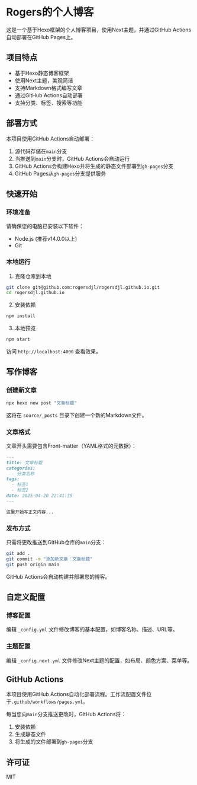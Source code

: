 # Rogers的个人博客

这是一个基于Hexo框架的个人博客项目，使用Next主题，并通过GitHub Actions自动部署在GitHub Pages上。

## 项目特点

- 基于Hexo静态博客框架
- 使用Next主题，美观简洁
- 支持Markdown格式编写文章
- 通过GitHub Actions自动部署
- 支持分类、标签、搜索等功能

## 部署方式

本项目使用GitHub Actions自动部署：

1. 源代码存储在`main`分支
2. 当推送到`main`分支时，GitHub Actions会自动运行
3. GitHub Actions会构建Hexo并将生成的静态文件部署到`gh-pages`分支
4. GitHub Pages从`gh-pages`分支提供服务

## 快速开始

### 环境准备

请确保您的电脑已安装以下软件：

- Node.js (推荐v14.0.0以上)
- Git

### 本地运行

1. 克隆仓库到本地

```bash
git clone git@github.com:rogersdjl/rogersdjl.github.io.git
cd rogersdjl.github.io
```

2. 安装依赖

```bash
npm install
```

3. 本地预览

```bash
npm start
```

访问 `http://localhost:4000` 查看效果。

## 写作博客

### 创建新文章

```bash
npx hexo new post "文章标题"
```

这将在 `source/_posts` 目录下创建一个新的Markdown文件。

### 文章格式

文章开头需要包含Front-matter（YAML格式的元数据）：

```markdown
---
title: 文章标题
categories:
  - 分类名称
tags:
  - 标签1
  - 标签2
date: 2025-04-20 22:41:39
---

这里开始写正文内容...
```

### 发布方式

只需将更改推送到GitHub仓库的`main`分支：

```bash
git add .
git commit -m "添加新文章：文章标题"
git push origin main
```

GitHub Actions会自动构建并部署您的博客。

## 自定义配置

### 博客配置

编辑 `_config.yml` 文件修改博客的基本配置，如博客名称、描述、URL等。

### 主题配置

编辑 `_config.next.yml` 文件修改Next主题的配置，如布局、颜色方案、菜单等。

## GitHub Actions

本项目使用GitHub Actions自动化部署流程。工作流配置文件位于`.github/workflows/pages.yml`。

每当您向`main`分支推送更改时，GitHub Actions将：
1. 安装依赖
2. 生成静态文件
3. 将生成的文件部署到`gh-pages`分支

## 许可证

MIT

